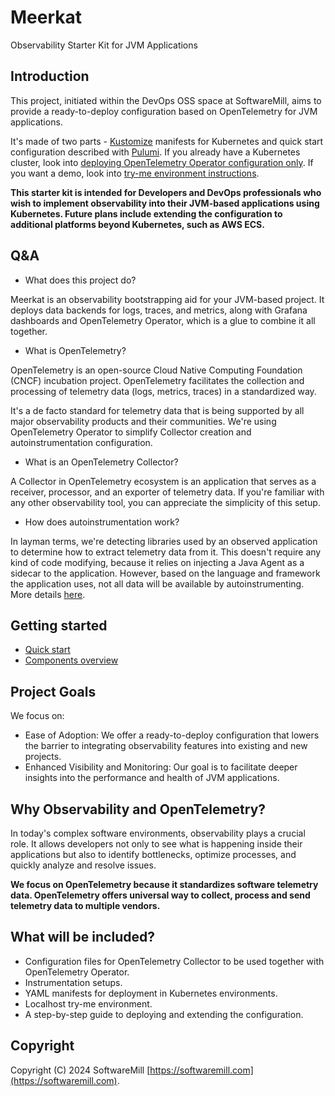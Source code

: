 # Meerkat

Observability Starter Kit for JVM Applications

## Introduction

This project, initiated within the DevOps OSS space at SoftwareMill, aims to provide a ready-to-deploy configuration based on OpenTelemetry for JVM applications. 

It's made of two parts - [Kustomize](https://kustomize.io/#overview) manifests for Kubernetes and quick start configuration described with [Pulumi](https://www.pulumi.com/docs/languages-sdks/javascript/). If you already have a Kubernetes cluster, look into [deploying OpenTelemetry Operator configuration only](docs/Kustomize.md). If you want a demo, look into [try-me environment instructions](docs/TryMe.md).

**This starter kit is intended for Developers and DevOps professionals who wish to implement observability into their JVM-based applications using Kubernetes.
Future plans include extending the configuration to additional platforms beyond Kubernetes, such as AWS ECS.**

## Q&A

- What does this project do?

Meerkat is an observability bootstrapping aid for your JVM-based project. It deploys data backends for logs, traces, and metrics, along with Grafana dashboards and OpenTelemetry Operator, which is a glue to combine it all together.

- What is OpenTelemetry?

OpenTelemetry is an open-source Cloud Native Computing Foundation (CNCF) incubation project.
OpenTelemetry facilitates the collection and processing of telemetry data (logs, metrics, traces) in a standardized way. 

It's a de facto standard for telemetry data that is being supported by all major observability products and their communities. We're using OpenTelemetry Operator to simplify Collector creation and autoinstrumentation configuration.

- What is an OpenTelemetry Collector?

A Collector in OpenTelemetry ecosystem is an application that serves as a receiver, processor, and an exporter of telemetry data. If you're familiar with any other observability tool, you can appreciate the simplicity of this setup. 

- How does autoinstrumentation work?

In layman terms, we're detecting libraries used by an observed application to determine how to extract telemetry data from it. This doesn't require any kind of code modifying, because it relies on injecting a Java Agent as a sidecar to the application. However, based on the language and framework the application uses, not all data will be available by autoinstrumenting. More details [here](https://github.com/open-telemetry/opentelemetry-java-instrumentation/blob/main/docs/supported-libraries.md).

## Getting started

- [Quick start](docs/TryMe.md)
- [Components overview](docs/Components.md)

## Project Goals

We focus on:

- Ease of Adoption: We offer a ready-to-deploy configuration that lowers the barrier to integrating observability features into existing and new projects.
- Enhanced Visibility and Monitoring: Our goal is to facilitate deeper insights into the performance and health of JVM applications.

## Why Observability and OpenTelemetry?

In today's complex software environments, observability plays a crucial role.
It allows developers not only to see what is happening inside their applications but also to identify bottlenecks,
optimize processes, and quickly analyze and resolve issues.

**We focus on OpenTelemetry because it standardizes software telemetry data. OpenTelemetry offers universal way to collect, process and send telemetry data to multiple vendors.**

## What will be included?

- Configuration files for OpenTelemetry Collector to be used together with OpenTelemetry Operator.
- Instrumentation setups.
- YAML manifests for deployment in Kubernetes environments.
- Localhost try-me environment.
- A step-by-step guide to deploying and extending the configuration.

## Copyright

Copyright (C) 2024 SoftwareMill [https://softwaremill.com](https://softwaremill.com).
